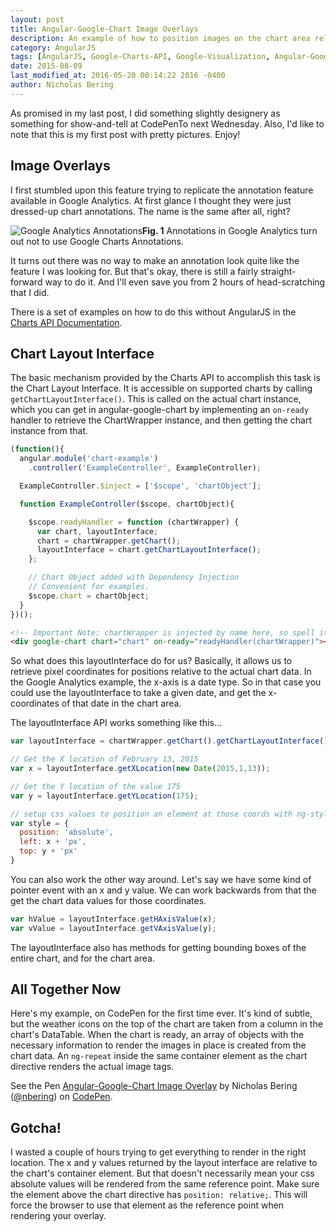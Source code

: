 ```yaml
---
layout: post
title: Angular-Google-Chart Image Overlays
description: An example of how to position images on the chart area relative to data. Today's post is made better with Maple.
category: AngularJS
tags: [AngularJS, Google-Charts-API, Google-Visualization, Angular-Google-Chart]
date: 2015-08-09
last_modified_at: 2016-05-20 00:14:22 2016 -0400
author: Nicholas Bering
---
```


As promised in my last post, I did something slightly designery as something for show-and-tell at CodePenTo next Wednesday. Also, I'd like to note that this is my first post with pretty pictures.  Enjoy!

## Image Overlays

I first stumbled upon this feature trying to replicate the annotation feature available in Google Analytics. At first glance I thought they were just dressed-up chart annotations.  The name is the same after all, right?

<p class="image-frame"><img class="test" src="{{ site.baseurl }}/images/analytics-annotations-screenshot.png" alt="Google Analytics Annotations"><b>Fig. 1</b> Annotations in Google Analytics turn out not to use Google Charts Annotations.</p>

It turns out there was no way to make an annotation look quite like the feature I was looking for. But that's okay, there is still a fairly straight-forward way to do it. And I'll even save you from 2 hours of head-scratching that I did.

There is a set of examples on how to do this without AngularJS in the <a href="https://developers.google.com/chart/interactive/docs/overlays">Charts API Documentation</a>.

## Chart Layout Interface

The basic mechanism provided by the Charts API to accomplish this task is the Chart Layout Interface. It is accessible on supported charts by calling `getChartLayoutInterface()`. This is called on the actual chart instance, which you can get in angular-google-chart by implementing an `on-ready` handler to retrieve the ChartWrapper instance, and then getting the chart instance from that.

```js
(function(){
  angular.module('chart-example')
    .controller('ExampleController', ExampleController);

  ExampleController.$inject = ['$scope', 'chartObject'];

  function ExampleController($scope, chartObject){

    $scope.readyHandler = function (chartWrapper) {
	  var chart, layoutInterface;
	  chart = chartWrapper.getChart();
	  layoutInterface = chart.getChartLayoutInterface();
	};

	// Chart Object added with Dependency Injection
	// Convenient for examples.
	$scope.chart = chartObject;
  }
})();
```

```html
<!-- Important Note: chartWrapper is injected by name here, so spell it correctly. -->
<div google-chart chart="chart" on-ready="readyHandler(chartWrapper)"></div>
```

So what does this layoutInterface do for us? Basically, it allows us to retrieve pixel coordinates for positions relative to the actual chart data. In the Google Analytics example, the x-axis is a date type. So in that case you could use the layoutInterface to take a given date, and get the x-coordinates of that date in the chart area.

The layoutInterface API works something like this...

```js
var layoutInterface = chartWrapper.getChart().getChartLayoutInterface();

// Get the X location of February 13, 2015
var x = layoutInterface.getXLocation(new Date(2015,1,13));

// Get the Y location of the value 175
var y = layoutInterface.getYLocation(175);

// setup css values to position an element at those coords with ng-style
var style = {
  position: 'absolute',
  left: x + 'px',
  top: y + 'px'
}
```

You can also work the other way around.  Let's say we have some kind of pointer event with an x and y value.  We can work backwards from that the get the chart data values for those coordinates.

```js
var hValue = layoutInterface.getHAxisValue(x);
var vValue = layoutInterface.getVAxisValue(y);
```

The layoutInterface also has methods for getting bounding boxes of the entire chart, and for the chart area.

## All Together Now

Here's my example, on CodePen for the first time ever. It's kind of subtle, but the weather icons on the top of the chart are taken from a column in the chart's DataTable. When the chart is ready, an array of objects with the necessary information to render the images in place is created from the chart data. An `ng-repeat` inside the same container element as the chart directive renders the actual image tags.

<p data-height="489" data-theme-id="0" data-slug-hash="yNZxKr" data-default-tab="result" data-user="nbering" class='codepen'>See the Pen <a href='https://codepen.io/nbering/pen/yNZxKr/'>Angular-Google-Chart Image Overlay</a> by Nicholas Bering (<a href='https://codepen.io/nbering'>@nbering</a>) on <a href='https://codepen.io'>CodePen</a>.</p>
<script async src="//assets.codepen.io/assets/embed/ei.js"></script>

## Gotcha!

I wasted a couple of hours trying to get everything to render in the right location. The x and y values returned by the layout interface are relative to the chart's container element. But that doesn't necessarily mean your css absolute values will be rendered from the same reference point. Make sure the element above the chart directive has `position: relative;`. This will force the browser to use that element as the reference point when rendering your overlay.
